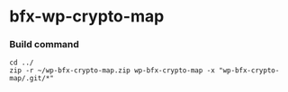 # bfx-wp-crypto-map

### Build command
```
cd ../
zip -r ~/wp-bfx-crypto-map.zip wp-bfx-crypto-map -x "wp-bfx-crypto-map/.git/*"
```
